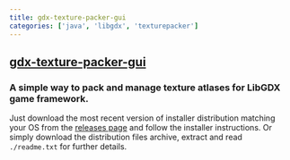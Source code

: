 ```yaml
---
title: gdx-texture-packer-gui
categories: ['java', 'libgdx', 'texturepacker']
---
```

## [gdx-texture-packer-gui](https://github.com/crashinvaders/gdx-texture-packer-gui)

### A simple way to pack and manage texture atlases for LibGDX game framework.

Just download the most recent version of installer distribution matching your OS from the [releases page](https://github.com/crashinvaders/gdx-texture-packer-gui/releases) and follow the installer instructions. Or simply download the distribution files archive, extract and read `./readme.txt` for further details.
